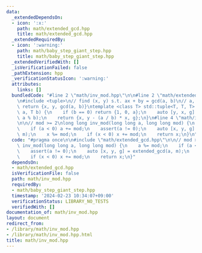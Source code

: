 ```yaml
---
data:
  _extendedDependsOn:
  - icon: ':x:'
    path: math/extended_gcd.hpp
    title: math/extended_gcd.hpp
  _extendedRequiredBy:
  - icon: ':warning:'
    path: math/baby_step_giant_step.hpp
    title: math/baby_step_giant_step.hpp
  _extendedVerifiedWith: []
  _isVerificationFailed: false
  _pathExtension: hpp
  _verificationStatusIcon: ':warning:'
  attributes:
    links: []
  bundledCode: "#line 2 \"math/inv_mod.hpp\"\n\n#line 2 \"math/extended_gcd.hpp\"\n\
    \n#include <tuple>\n// find (x, y) s.t. ax + by = gcd(a, b)\n// a, b >= 0\n//\
    \ return {x, y, gcd(a, b)}\ntemplate <class T> std::tuple<T, T, T> extended_gcd(T\
    \ a, T b) {\n    if (b == 0) return {1, 0, a};\n    auto [y, x, g] = extended_gcd(b,\
    \ a % b);\n    return {x, y - (a / b) * x, g};\n}\n#line 4 \"math/inv_mod.hpp\"\
    \n\n// mod >= 2\nlong long inv_mod(long long a, long long mod) {\n    a %= mod;\n\
    \    if (a < 0) a += mod;\n    assert(a != 0);\n    auto [x, y, g] = extended_gcd(a,\
    \ m);\n    x %= mod;\n    if (x < 0) x += mod;\n    return x;\n}\n"
  code: "#pragma once\n\n#include \"math/extended_gcd.hpp\"\n\n// mod >= 2\nlong long\
    \ inv_mod(long long a, long long mod) {\n    a %= mod;\n    if (a < 0) a += mod;\n\
    \    assert(a != 0);\n    auto [x, y, g] = extended_gcd(a, m);\n    x %= mod;\n\
    \    if (x < 0) x += mod;\n    return x;\n}"
  dependsOn:
  - math/extended_gcd.hpp
  isVerificationFile: false
  path: math/inv_mod.hpp
  requiredBy:
  - math/baby_step_giant_step.hpp
  timestamp: '2024-02-23 10:34:07+09:00'
  verificationStatus: LIBRARY_NO_TESTS
  verifiedWith: []
documentation_of: math/inv_mod.hpp
layout: document
redirect_from:
- /library/math/inv_mod.hpp
- /library/math/inv_mod.hpp.html
title: math/inv_mod.hpp
---
```

